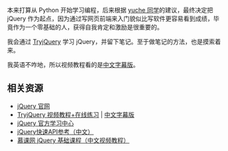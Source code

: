 本来打算从 Python 开始学习编程，后来根据 [yuche 同学](http://yuche.me/)的建议，最终决定把 jQuery 作为起点，因为通过写网页前端来入门貌似比写软件更容易看到成绩，毕竟作为一个零基础的人，获得自我肯定和激励是很重要的。

我会通过 [TryjQuery](http://try.jquery.com/) 学习 jQuery，并留下笔记。至于做笔记的方法，也是摸索着来。

我英语不咋地，所以视频教程看的是[中文字幕版](http://blog.jobbole.com/37699/)。

## 相关资源

*  [jQuery 官网](http://www.jquery.com/)
*  [TryjQuery 视频教程+在线练习](http://try.jquery.com/) | [中文字幕版](http://blog.jobbole.com/37699/)
*  [jQuery 官方学习中心](http://learn.jquery.com/)
*  [jQuery快速API参考（中文）](http://www.css88.com/jqapi-1.9/)
*  [慕课网 jQuery 基础课程（中文视频教程）](http://www.imooc.com/view/11)